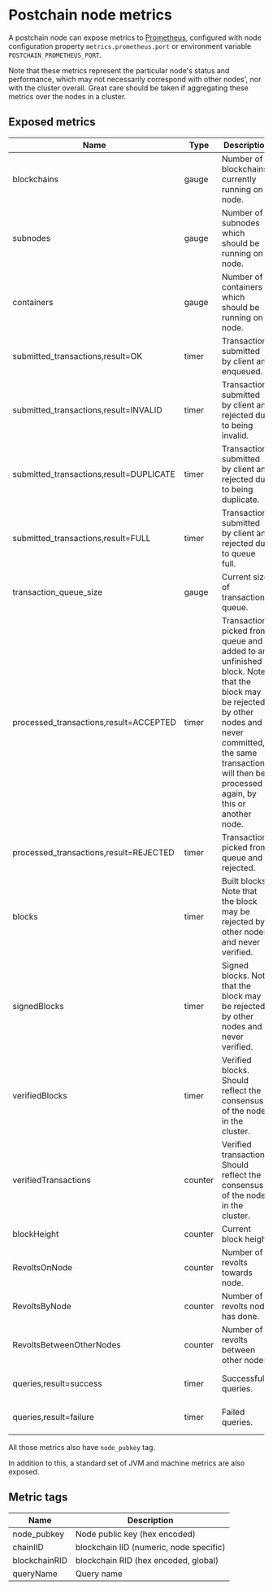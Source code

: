 # Postchain node metrics

A postchain node can expose metrics to [Prometheus](https://prometheus.io/), configured with node configuration property 
`metrics.prometheus.port` or environment variable `POSTCHAIN_PROMETHEUS_PORT`.

Note that these metrics represent the particular node's status and performance, which may not necessarily correspond with other nodes', 
nor with the cluster overall. Great care should be taken if aggregating these metrics over the nodes in a cluster. 

## Exposed metrics

| Name                                    | Type    | Description                                                                                                                                                                                                          | Tags                               |
|-----------------------------------------|---------|----------------------------------------------------------------------------------------------------------------------------------------------------------------------------------------------------------------------|------------------------------------| 
| blockchains                             | gauge   | Number of blockchains currently running on node.                                                                                                                                                                     |                                    |
| subnodes                                | gauge   | Number of subnodes which should be running on node.                                                                                                                                                                  |                                    |
| containers                              | gauge   | Number of containers which should be running on node.                                                                                                                                                                |                                    |
| submitted_transactions,result=OK        | timer   | Transactions submitted by client and enqueued.                                                                                                                                                                       | chainIID, blockchainRID            |
| submitted_transactions,result=INVALID   | timer   | Transactions submitted by client and rejected due to being invalid.                                                                                                                                                  | chainIID, blockchainRID            |
| submitted_transactions,result=DUPLICATE | timer   | Transactions submitted by client and rejected due to being duplicate.                                                                                                                                                | chainIID, blockchainRID            |
| submitted_transactions,result=FULL      | timer   | Transactions submitted by client and rejected due to queue full.                                                                                                                                                     | chainIID, blockchainRID            |
| transaction_queue_size                  | gauge   | Current size of transaction queue.                                                                                                                                                                                   | chainIID, blockchainRID            |
| processed_transactions,result=ACCEPTED  | timer   | Transactions picked from queue and added to an unfinished block. Note that the block may be rejected by other nodes and never committed, the same transaction will then be processed again, by this or another node. | chainIID, blockchainRID            |
| processed_transactions,result=REJECTED  | timer   | Transactions picked from queue and rejected.                                                                                                                                                                         | chainIID, blockchainRID            |
| blocks                                  | timer   | Built blocks. Note that the block may be rejected by other nodes and never verified.                                                                                                                                 | chainIID, blockchainRID            | 
| signedBlocks                            | timer   | Signed blocks. Note that the block may be rejected by other nodes and never verified.                                                                                                                                | chainIID, blockchainRID            | 
| verifiedBlocks                          | timer   | Verified blocks. Should reflect the consensus of the nodes in the cluster.                                                                                                                                           | chainIID, blockchainRID            | 
| verifiedTransactions                    | counter | Verified transactions. Should reflect the consensus of the nodes in the cluster.                                                                                                                                     | chainIID, blockchainRID            | 
| blockHeight                             | counter | Current block height.                                                                                                                                                                                                | chainIID, blockchainRID            |
| RevoltsOnNode                           | counter | Number of revolts towards node.                                                                                                                                                                                      |                                    |
| RevoltsByNode                           | counter | Number of revolts node has done.                                                                                                                                                                                     |                                    |
| RevoltsBetweenOtherNodes                | counter | Number of revolts between other nodes.                                                                                                                                                                               |                                    |
| queries,result=success                  | timer   | Successful queries.                                                                                                                                                                                                  | chainIID, blockchainRID, queryName |
| queries,result=failure                  | timer   | Failed queries.                                                                                                                                                                                                      | chainIID, blockchainRID, queryName |

All those metrics also have `node_pubkey` tag.

In addition to this, a standard set of JVM and machine metrics are also exposed.

## Metric tags

| Name          | Description                             |
|---------------|-----------------------------------------|
| node_pubkey   | Node public key (hex encoded)           |
| chainIID      | blockchain IID (numeric, node specific) |
| blockchainRID | blockchain RID (hex encoded, global)    |
| queryName     | Query name                              |
